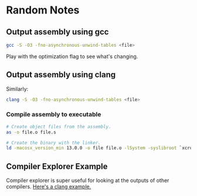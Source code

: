 # Random Notes

## Output assembly using gcc

```sh
gcc -S -O3 -fno-asynchronous-unwind-tables <file>
```

Play with the optimization flag to see what's changing.

## Output assembly using clang

Similarly:

```sh
clang -S -O3 -fno-asynchronous-unwind-tables <file>
```

### Compile assembly to executable

```sh
# Create object files from the assembly.
as -o file.o file.s

# Create the binary with the linker.
ld -macosx_version_min 13.0.0 -o file file.o -lSystem -syslibroot `xcrun -sdk macosx --show-sdk-path` -e _main -arch arm64
```

## Compiler Explorer Example

Compiler explorer is super useful for looking at the outputs of other compilers. [Here's a clang example.](https://godbolt.org/z/Eavz3s1fb)
